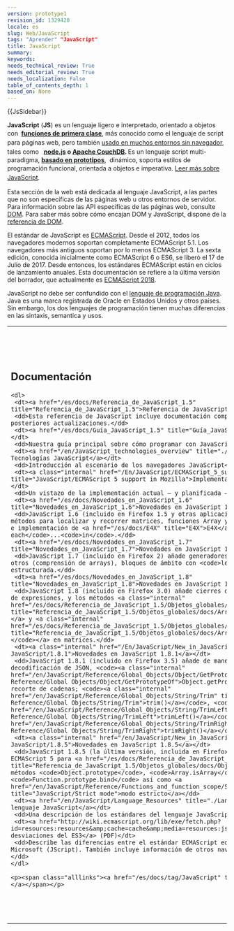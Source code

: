 ```yaml
---
version: prototype1
revision_id: 1329420
locale: es
slug: Web/JavaScript
tags: "Aprender" "JavaScript"
title: JavaScript
summary: 
keywords: 
needs_technical_review: True
needs_editorial_review: True
needs_localization: False
table_of_contents_depth: 1
based_on: None
---
```

<div>
<p>{{JsSidebar}}</p>

<p class="summary"><strong>JavaScript</strong> (<strong>JS</strong>) es un lenguaje ligero e interpretado, orientado a objetos con&nbsp;<strong style="background-color:#f4f7f8; font-weight:bold; line-height:1.5">&nbsp;</strong><a href="https://en.wikipedia.org/wiki/First-class_functions" style="line-height: 1.5; font-weight: bold; background-color: rgb(244, 247, 248);" title="https://en.wikipedia.org/wiki/First-class_functions">funciones de primera clase</a><span style="line-height:1.5">, más conocido como el lenguaje de script para páginas web, pero también </span><a href="http://en.wikipedia.org/wiki/JavaScript#Uses_outside_web_pages" style="line-height: 1.5;" title="http://en.wikipedia.org/wiki/JavaScript#Uses_outside_web_pages">usado en muchos entornos sin navegador</a><span style="line-height:1.5">, tales como &nbsp;</span><strong style="background-color:#f4f7f8; font-weight:bold; line-height:1.5">&nbsp;</strong><a class="external external-icon" href="http://nodejs.org/" style="line-height: 1.5; white-space: pre-line; font-weight: bold; background-color: rgb(244, 247, 248);">node.js</a><strong style="background-color:#f4f7f8; font-weight:bold; line-height:1.5">&nbsp;o&nbsp;</strong><a href="http://couchdb.apache.org/" style="line-height: 1.5; font-weight: bold; background-color: rgb(244, 247, 248);">Apache CouchDB</a><strong style="background-color:#f4f7f8; font-weight:bold; line-height:1.5">. </strong>Es un lenguaje script multi-paradigma,&nbsp;<a class="mw-redirect" href="https://en.wikipedia.org/wiki/Prototype-based" style="font-weight: bold; background-color: rgb(244, 247, 248);" title="Prototype-based">basado en prototipos</a>,&nbsp; dinámico, soporta estilos de programación funcional, orientada a objetos e imperativa.&nbsp;<a href="/es/docs/JavaScript/Acerca_de_JavaScript" style="line-height: 1.5;" title="JavaScript/Acerca_de_JavaScript">Leer más sobre JavaScript</a><span style="line-height:1.5">.</span></p>

<p>Esta sección de la web está dedicada al lenguaje JavaScript, a las partes que no son específicas de las páginas web u otros entornos de servidor. Para información sobre las API específicas de las páginas web, consulte <a href="/es/docs/DOM" title="DOM">DOM</a>. Para saber más sobre cómo encajan DOM y JavaScript, dispone de la <a href="/es/docs/Referencia_DOM_de_Gecko/Introducción#DOM_y_JavaScript" title="Referencia_DOM_de_Gecko/Introducción#DOM_y_JavaScript">referencia de DOM</a>.</p>

<p>El estándar de JavaScript es <a href="/en-US/docs/JavaScript/Language_Resources">ECMAScript</a>. Desde el 2012, todos los navegadores modernos soportan completamente ECMAScript 5.1. Los navegadores más antiguos soportan por lo menos ECMAScript 3. La sexta edición, conocida<span class="short_text" id="result_box" lang="es"><span> inicialmente como ECMAScript 6 o ES6, </span></span> se liberó el 17 de Julio de 2017. Desde entonces, <span id="result_box" lang="es"><span>los estándares ECMAScript están en ciclos de lanzamiento anuales</span></span><span lang="es"><span>.</span> <span>Esta documentación se refiere a la última versión del borrador, que actualmente es <a href="https://tc39.github.io/ecma262/">ECMAScript 2018</a>.</span></span></p>

<p>JavaScript no debe ser confundido con el&nbsp;<a href="http://en.wikipedia.org/wiki/Java_(programming_language)">lenguaje de programación Java</a>. Java es una marca registrada de Oracle en Estados Unidos y otros países. <span id="result_box" lang="es"><span>Sin embargo, l</span></span>os dos lenguajes de programación tienen muchas diferencias en las sintaxis, semantica y usos.</p>
</div>

<table class="topicpage-table">
 <tbody>
  <tr>
   <td>
    <h2 class="Documentation" id="Documentation" name="Documentation">Documentación</h2>

    <dl>
     <dt><a href="/es/docs/Referencia_de_JavaScript_1.5" title="Referencia_de_JavaScript_1.5">Referencia de JavaScript</a></dt>
     <dd>Esta referencia de JavaScript incluye documentación completa de JavaScript 1.5 y posteriores actualizaciones.</dd>
     <dt><a href="/es/docs/Guía_JavaScript_1.5" title="Guía_JavaScript_1.5">Guía de JavaScript</a></dt>
     <dd>Nuestra guía principal sobre cómo programar con JavaScript.</dd>
     <dt><a href="/en/JavaScript_technologies_overview" title="./Guide">Vista general de las Tecnologías JavaScript</a></dt>
     <dd>Introducción al escenario de los navegadores JavaScript</dd>
     <dt><a class="internal" href="/En/JavaScript/ECMAScript_5_support_in_Mozilla" title="JavaScript/ECMAScript 5 support in Mozilla">Implementación en Mozilla de ECMAScript 5</a></dt>
     <dd>Un vistazo de la implementación actual — y planificada — de ECMAScript 5.</dd>
     <dt><a href="/es/docs/Novedades_en_JavaScript_1.6" title="Novedades_en_JavaScript_1.6">Novedades en JavaScript 1.6</a></dt>
     <dd>JavaScript 1.6 (incluido en Firefox 1.5 y otras aplicaciones basadas en Mozilla 1.8) añade métodos para localizar y recorrer matrices, funciones Array y String para usarse en otros tipos, e implementación de <a href="/es/docs/E4X" title="E4X">E4X</a> que incluye <code>for each</code>...<code>in</code>.</dd>
     <dt><a href="/es/docs/Novedades_en_JavaScript_1.7" title="Novedades_en_JavaScript_1.7">Novedades en JavaScript 1.7</a></dt>
     <dd>JavaScript 1.7 (incluido en Firefox 2) añade generadores e iteradores, arrays basados en otros (comprensión de arrays), bloques de ámbito con <code>let</code>, y asignación estructurada.</dd>
     <dt><a href="/es/docs/Novedades_en_JavaScript_1.8" title="Novedades_en_JavaScript_1.8">Novedades en JavaScript 1.8</a></dt>
     <dd>JavaScript 1.8 (incluido en Firefox 3.0) añade cierres de expresión (clousures), generador de expresiones, y los métodos <a class="internal" href="/es/docs/Referencia_de_JavaScript_1.5/Objetos_globales/docs/Array/reduce" title="Referencia_de_JavaScript_1.5/Objetos_globales/docs/Array/reduce"><code>reduce()</code></a> y <a class="internal" href="/es/docs/Referencia_de_JavaScript_1.5/Objetos_globales/docs/Array/reduceRight" title="Referencia_de_JavaScript_1.5/Objetos_globales/docs/Array/reduceRight"><code>reduceRight()</code></a> en matrices.</dd>
     <dt><a class="internal" href="/En/JavaScript/New_in_JavaScript/1.8.1" title="./New in JavaScript/1.8.1">Novedades en JavaScript 1.8.1</a></dt>
     <dd>JavaScript 1.8.1 (incluido en Firefox 3.5) añade de manera nativa la codificación y decodificación de JSON, <code><a class="internal" href="/en/JavaScript/Reference/Global_Objects/Object/GetPrototypeOf" title="Core JavaScript 1.5 Reference/Global Objects/Object/GetPrototypeOf">Object.getPrototypeOf</a></code>, y los métodos recorte de cadenas; <code><a class="internal" href="/en/JavaScript/Reference/Global_Objects/String/Trim" title="Core JavaScript 1.5 Reference/Global Objects/String/Trim">trim()</a></code>, <code><a class="internal" href="/en/JavaScript/Reference/Global_Objects/String/TrimLeft" title="Core JavaScript 1.5 Reference/Global Objects/String/TrimLeft">trimLeft()</a></code>, y <code><a class="internal" href="/en/JavaScript/Reference/Global_Objects/String/TrimRight" title="Core JavaScript 1.5 Reference/Global Objects/String/TrimRight">trimRight()</a></code>.</dd>
     <dt><a class="internal" href="/en/JavaScript/New_in_JavaScript/1.8.5" title="./New in JavaScript/1.8.5">Novedades en JavaScript 1.8.5</a></dt>
     <dd>JavaScript 1.8.5 (la última versión, incluida en Firefox 4) añade la implementación de ECMAScript 5 para <a href="/es/docs/Referencia_de_JavaScript_1.5/Objetos_globales/docs/Object" title="Referencia_de_JavaScript_1.5/Objetos_globales/docs/Object"><code>Object</code></a> y métodos <code>Object.prototype</code>, <code>Array.isArray</code>, <code>Function.prototype.bind</code> así como <a href="/en/JavaScript/Reference/Functions_and_function_scope/Strict_mode" title="JavaScript/Strict mode">modo estricto</a></dd>
     <dt><a href="/en/JavaScript/Language_Resources" title="./Language Resources">Recursos del lenguaje JavaScript</a></dt>
     <dd>Una descripción de los estándares del lenguaje JavaScript.</dd>
     <dt><a href="http://wiki.ecmascript.org/lib/exe/fetch.php?id=resources:resources&amp;cache=cache&amp;media=resources:jscriptdeviationsfromes3.pdf">JScript desviaciones del ES3</a> (PDF)</dt>
     <dd>Describe las diferencias entre el estándar ECMAScript ed. 3 y la implementación de Microsoft (JScript). También incluye información de otros navegadores (Opera, Firefox y Safari).</dd>
    </dl>

    <p><span class="alllinks"><a href="/es/docs/tag/JavaScript" title="tag/JavaScript">Ver todo...</a></span></p>
   </td>
   <td>
    <h2 class="Community" id="Community" name="Community">Comunidad</h2>

    <ul>
     <li><a href="https://www.mozilla-hispano.org/foro/viewforum.php?f=20" title="http://www.mozillaes.org/foros/viewforum.php?f=13">Foro de desarrollo</a> comunitario.</li>
     <li>Visita los foros de Mozilla en inglés... {{ DiscussionList("dev-tech-javascript", "mozilla.dev.tech.javascript") }}</li>
     <li><a class="link-irc" href="irc://irc.mozilla.org/js">#js en el irc.mozilla.org</a></li>
    </ul>

    <h2 class="Tools" id="Featured_tools" name="Featured_tools">Herramientas destacadas</h2>

    <ul>
     <li><a href="http://www.getfirebug.com/">Firebug</a> - Depuración y perfilado de JavaScript</li>
     <li><a href="/en/Venkman" title="Venkman">Venkman</a> - Depurador de JavaScript</li>
     <li><a href="/en/JavaScript/Shells" title="./Shells">JavaScript Shells</a> - Fragmentos de código de prueba</li>
     <li><a href="http://www.jslint.com/lint.html">JSLint</a> - Verificador de sintáxis</li>
     <li><a href="http://jshint.com" title="http://jshint.com/">JSHint</a> - Verificador de sintáxis hecho por la comunidad.</li>
     <li><a href="http://code.google.com/p/jsdoc-toolkit/" title="http://code.google.com/p/jsdoc-toolkit/">JSDoc</a> - Generador de documentación a partir del código.</li>
     <li><a href="http://www.aptana.com" title="http://www.aptana.com">Aptana Studio</a> - IDE de código abierto que maneja Ajax y JavaScript (basado en eclipse)</li>
     <li><a href="http://netbeans.org/features/docs/javascript/">Netbeans</a> - IDE de código abierto que incluye una implementación sofisticada de JavaScript</li>
     <li><a href="http://www.eclipse.org/downloads/packages/docs/eclipse-ide-javascript-web-developers/heliossr2" title="http://www.eclipse.org/downloads/packages/docs/eclipse-ide-javascript-web-developers/heliossr2">Eclipse</a> - IDE de código abierto que incluye un toolkit de desarrollo de JavaScript</li>
     <li><a class="link-https" href="https://addons.mozilla.org/en-US/firefox/addon/7434">Extensiones de desarrolladores de extensiones</a> - Ofrece un entorno y shell para JS</li>
     <li><a href="/en/JavaScript/Other_JavaScript_tools" title="./Other JavaScript tools">Otras herramientas JavaScript</a></li>
    </ul>

    <p><span class="alllinks"><a href="/es/docs/tag/JavaScript:Tools" title="tag/JavaScript:Tools">Ver todo...</a></span></p>

    <h2 id="Related_Topics" name="Related_Topics">Otros recursos:</h2>

    <dl>
     <dt><a href="http://bonsaiden.github.com/JavaScript-Garden/" title="http://bonsaiden.github.com/JavaScript-Garden/">JavaScript Garden</a></dt>
     <dd>Un sitio con información muy útil sobre las partes más esotéricas de JavaScript.</dd>
    </dl>

    <h2 class="Related_Topics" id="Related_Topics" name="Related_Topics">Temas relacionados:</h2>

    <ul>
     <li><a href="/es/docs/AJAX" title="AJAX">AJAX</a>, <a href="/es/docs/DOM" title="DOM">DOM</a>, <a class="internal" href="/en-US/docs/JavaScript/Server-Side_JavaScript" title="Server-Side JavaScript">Server-Side JavaScript</a>, <a href="/es/docs/DHTML" title="DHTML">DHTML</a>, <a href="/es/docs/E4X" title="E4X">E4X</a>, <a href="/es/docs/SpiderMonkey" title="SpiderMonkey">SpiderMonkey</a>, <a href="/es/docs/HTML/Canvas" title="HTML/Canvas">Canvas</a></li>
    </ul>
   </td>
  </tr>
 </tbody>
</table>

<p>&nbsp;</p>


